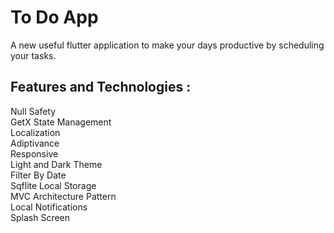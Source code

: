 # To Do App

A new useful flutter application to make your days productive by scheduling your tasks.

## Features and Technologies :

Null Safety                                                                                                                                          
GetX State Management                                                                                                                                                   
Localization                                                                                   
Adiptivance                                                                          
Responsive                                                                                                
Light and Dark Theme                                                                                   
Filter By Date                                                                                            
Sqflite Local Storage                                                                                       
MVC Architecture Pattern                                                                                                                  
Local Notifications                                                                                                                           
Splash Screen

